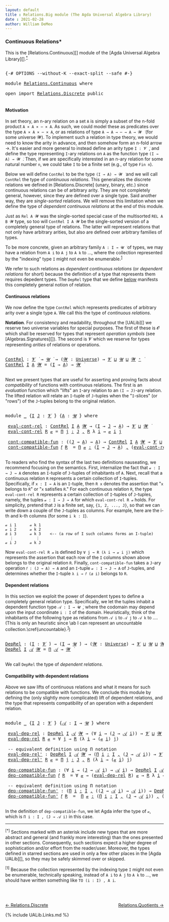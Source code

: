 ```yaml
---
layout: default
title : Relations.Big module (The Agda Universal Algebra Library)
date : 2021-02-28
author: William DeMeo
---
```


### <a id="continuous-relations">Continuous Relations*</a>

This is the [Relations.Continuous][] module of the [Agda Universal Algebra Library][].<sup>[*](Relations.Continuous.html#fn0)</sup>

<pre class="Agda">

<a id="339" class="Symbol">{-#</a> <a id="343" class="Keyword">OPTIONS</a> <a id="351" class="Pragma">--without-K</a> <a id="363" class="Pragma">--exact-split</a> <a id="377" class="Pragma">--safe</a> <a id="384" class="Symbol">#-}</a>

<a id="389" class="Keyword">module</a> <a id="396" href="Relations.Continuous.html" class="Module">Relations.Continuous</a> <a id="417" class="Keyword">where</a>

<a id="424" class="Keyword">open</a> <a id="429" class="Keyword">import</a> <a id="436" href="Relations.Discrete.html" class="Module">Relations.Discrete</a> <a id="455" class="Keyword">public</a>

</pre>

#### <a id="motivation">Motivation</a>
In set theory, an n-ary relation on a set `A` is simply a subset of the n-fold product `A × A × ⋯ × A`.  As such, we could model these as predicates over the type `A × A × ⋯ × A`, or as relations of type `A → A → ⋯ → A → 𝓦 ̇` (for some universe 𝓦).  To implement such a relation in type theory, we would need to know the arity in advance, and then somehow form an n-fold arrow →.  It's easier and more general to instead define an arity type `I : 𝓥 ̇`, and define the type representing `I`-ary relations on `A` as the function type `(I → A) → 𝓦 ̇`.  Then, if we are specifically interested in an n-ary relation for some natural number `n`, we could take `I` to be a finite set (e.g., of type `Fin n`).

Below we will define `ContRel` to be the type `(I → A) → 𝓦 ̇` and we will call `ContRel` the type of *continuous relations*.  This generalizes the discrete relations we defined in [Relations.Discrete] (unary, binary, etc.) since continuous relations can be of arbitrary arity.  They are not completely general, however, since they are defined over a single type. Said another way, they are *single-sorted* relations. We will remove this limitation when we define the type of *dependent continuous relations* at the end of this module.

Just as `Rel A 𝓦` was the single-sorted special case of the multisorted `REL A B 𝓦` type, so too will `ContRel I A 𝓦` be the single-sorted version of a completely general type of relations. The latter will represent relations that not only have arbitrary arities, but also are defined over arbitrary families of types.

To be more concrete, given an arbitrary family `A : I → 𝓤 ̇` of types, we may have a relation from `A i` to `A j` to `A k` to …, where the collection represented by the "indexing" type `I` might not even be enumerable.<sup>[1](Relations.Continuous.html#fn1)</sup>

We refer to such relations as *dependent continuous relations* (or *dependent relations* for short) because the definition of a type that represents them requires depedent types.  The `DepRel` type that we define [below](Relations.Continuous.html#dependent-relations) manifests this completely general notion of relation.

#### <a id="continuous-relations">Continuous relations</a>

We now define the type `ContRel` which represents predicates of arbitrary arity over a single type `A`. We call this the type of *continuous relations*.

**Notation**. For consistency and readability, throughout the [UALib][] we reserve two universe variables for special purposes.  The first of these is 𝓞 which shall be reserved for types that represent *operation symbols* (see [Algebras.Signatures][]). The second is 𝓥 which we reserve for types representing *arities* of relations or operations.

<pre class="Agda">

<a id="ContRel"></a><a id="3237" href="Relations.Continuous.html#3237" class="Function">ContRel</a> <a id="3245" class="Symbol">:</a> <a id="3247" href="Universes.html#262" class="Generalizable">𝓥</a> <a id="3249" href="Universes.html#403" class="Function Operator">̇</a> <a id="3251" class="Symbol">→</a> <a id="3253" href="Universes.html#260" class="Generalizable">𝓤</a> <a id="3255" href="Universes.html#403" class="Function Operator">̇</a> <a id="3257" class="Symbol">→</a> <a id="3259" class="Symbol">(</a><a id="3260" href="Relations.Continuous.html#3260" class="Bound">𝓦</a> <a id="3262" class="Symbol">:</a> <a id="3264" href="Universes.html#205" class="Postulate">Universe</a><a id="3272" class="Symbol">)</a> <a id="3274" class="Symbol">→</a> <a id="3276" href="Universes.html#262" class="Generalizable">𝓥</a> <a id="3278" href="Agda.Primitive.html#636" class="Primitive Operator">⊔</a> <a id="3280" href="Universes.html#260" class="Generalizable">𝓤</a> <a id="3282" href="Agda.Primitive.html#636" class="Primitive Operator">⊔</a> <a id="3284" href="Relations.Continuous.html#3260" class="Bound">𝓦</a> <a id="3286" href="Universes.html#181" class="Primitive Operator">⁺</a> <a id="3288" href="Universes.html#403" class="Function Operator">̇</a>
<a id="3290" href="Relations.Continuous.html#3237" class="Function">ContRel</a> <a id="3298" href="Relations.Continuous.html#3298" class="Bound">I</a> <a id="3300" href="Relations.Continuous.html#3300" class="Bound">A</a> <a id="3302" href="Relations.Continuous.html#3302" class="Bound">𝓦</a> <a id="3304" class="Symbol">=</a> <a id="3306" class="Symbol">(</a><a id="3307" href="Relations.Continuous.html#3298" class="Bound">I</a> <a id="3309" class="Symbol">→</a> <a id="3311" href="Relations.Continuous.html#3300" class="Bound">A</a><a id="3312" class="Symbol">)</a> <a id="3314" class="Symbol">→</a> <a id="3316" href="Relations.Continuous.html#3302" class="Bound">𝓦</a> <a id="3318" href="Universes.html#403" class="Function Operator">̇</a>

</pre>


<!-- #### <a id="compatibility-with-continuous-relations">Compatibility with continuous relations</a> -->

Next we present types that are useful for asserting and proving facts about *compatibility* of functions with continuous relations.  The first is an *evaluation* function which "lifts" an `I`-ary relation to an `(I → J)`-ary relation. The lifted relation will relate an `I`-tuple of `J`-tuples when the "`I`-slices" (or "rows") of the `J`-tuples belong to the original relation.

<pre class="Agda">

<a id="3835" class="Keyword">module</a> <a id="3842" href="Relations.Continuous.html#3842" class="Module">_</a> <a id="3844" class="Symbol">{</a><a id="3845" href="Relations.Continuous.html#3845" class="Bound">I</a> <a id="3847" href="Relations.Continuous.html#3847" class="Bound">J</a> <a id="3849" class="Symbol">:</a> <a id="3851" href="Universes.html#262" class="Generalizable">𝓥</a> <a id="3853" href="Universes.html#403" class="Function Operator">̇</a><a id="3854" class="Symbol">}</a> <a id="3856" class="Symbol">{</a><a id="3857" href="Relations.Continuous.html#3857" class="Bound">A</a> <a id="3859" class="Symbol">:</a> <a id="3861" href="Universes.html#260" class="Generalizable">𝓤</a> <a id="3863" href="Universes.html#403" class="Function Operator">̇</a><a id="3864" class="Symbol">}</a> <a id="3866" class="Keyword">where</a>

 <a id="3874" href="Relations.Continuous.html#3874" class="Function">eval-cont-rel</a> <a id="3888" class="Symbol">:</a> <a id="3890" href="Relations.Continuous.html#3237" class="Function">ContRel</a> <a id="3898" href="Relations.Continuous.html#3845" class="Bound">I</a> <a id="3900" href="Relations.Continuous.html#3857" class="Bound">A</a> <a id="3902" href="Universes.html#264" class="Generalizable">𝓦</a> <a id="3904" class="Symbol">→</a> <a id="3906" class="Symbol">(</a><a id="3907" href="Relations.Continuous.html#3845" class="Bound">I</a> <a id="3909" class="Symbol">→</a> <a id="3911" href="Relations.Continuous.html#3847" class="Bound">J</a> <a id="3913" class="Symbol">→</a> <a id="3915" href="Relations.Continuous.html#3857" class="Bound">A</a><a id="3916" class="Symbol">)</a> <a id="3918" class="Symbol">→</a> <a id="3920" href="Relations.Continuous.html#3851" class="Bound">𝓥</a> <a id="3922" href="Agda.Primitive.html#636" class="Primitive Operator">⊔</a> <a id="3924" href="Universes.html#264" class="Generalizable">𝓦</a> <a id="3926" href="Universes.html#403" class="Function Operator">̇</a>
 <a id="3929" href="Relations.Continuous.html#3874" class="Function">eval-cont-rel</a> <a id="3943" href="Relations.Continuous.html#3943" class="Bound">R</a> <a id="3945" href="Relations.Continuous.html#3945" class="Bound">𝒶</a> <a id="3947" class="Symbol">=</a> <a id="3949" href="MGS-MLTT.html#3635" class="Function">Π</a> <a id="3951" href="Relations.Continuous.html#3951" class="Bound">j</a> <a id="3953" href="MGS-MLTT.html#3635" class="Function">꞉</a> <a id="3955" href="Relations.Continuous.html#3847" class="Bound">J</a> <a id="3957" href="MGS-MLTT.html#3635" class="Function">,</a> <a id="3959" href="Relations.Continuous.html#3943" class="Bound">R</a> <a id="3961" class="Symbol">λ</a> <a id="3963" href="Relations.Continuous.html#3963" class="Bound">i</a> <a id="3965" class="Symbol">→</a> <a id="3967" href="Relations.Continuous.html#3945" class="Bound">𝒶</a> <a id="3969" href="Relations.Continuous.html#3963" class="Bound">i</a> <a id="3971" href="Relations.Continuous.html#3951" class="Bound">j</a>

 <a id="3975" href="Relations.Continuous.html#3975" class="Function">cont-compatible-fun</a> <a id="3995" class="Symbol">:</a> <a id="3997" class="Symbol">((</a><a id="3999" href="Relations.Continuous.html#3847" class="Bound">J</a> <a id="4001" class="Symbol">→</a> <a id="4003" href="Relations.Continuous.html#3857" class="Bound">A</a><a id="4004" class="Symbol">)</a> <a id="4006" class="Symbol">→</a> <a id="4008" href="Relations.Continuous.html#3857" class="Bound">A</a><a id="4009" class="Symbol">)</a> <a id="4011" class="Symbol">→</a> <a id="4013" href="Relations.Continuous.html#3237" class="Function">ContRel</a> <a id="4021" href="Relations.Continuous.html#3845" class="Bound">I</a> <a id="4023" href="Relations.Continuous.html#3857" class="Bound">A</a> <a id="4025" href="Universes.html#264" class="Generalizable">𝓦</a> <a id="4027" class="Symbol">→</a> <a id="4029" href="Relations.Continuous.html#3851" class="Bound">𝓥</a> <a id="4031" href="Agda.Primitive.html#636" class="Primitive Operator">⊔</a> <a id="4033" href="Relations.Continuous.html#3861" class="Bound">𝓤</a> <a id="4035" href="Agda.Primitive.html#636" class="Primitive Operator">⊔</a> <a id="4037" href="Universes.html#264" class="Generalizable">𝓦</a> <a id="4039" href="Universes.html#403" class="Function Operator">̇</a>
 <a id="4042" href="Relations.Continuous.html#3975" class="Function">cont-compatible-fun</a> <a id="4062" href="Relations.Continuous.html#4062" class="Bound">𝑓</a> <a id="4064" href="Relations.Continuous.html#4064" class="Bound">R</a>  <a id="4067" class="Symbol">=</a> <a id="4069" href="MGS-MLTT.html#3635" class="Function">Π</a> <a id="4071" href="Relations.Continuous.html#4071" class="Bound">𝒶</a> <a id="4073" href="MGS-MLTT.html#3635" class="Function">꞉</a> <a id="4075" class="Symbol">(</a><a id="4076" href="Relations.Continuous.html#3845" class="Bound">I</a> <a id="4078" class="Symbol">→</a> <a id="4080" href="Relations.Continuous.html#3847" class="Bound">J</a> <a id="4082" class="Symbol">→</a> <a id="4084" href="Relations.Continuous.html#3857" class="Bound">A</a><a id="4085" class="Symbol">)</a> <a id="4087" href="MGS-MLTT.html#3635" class="Function">,</a> <a id="4089" class="Symbol">(</a><a id="4090" href="Relations.Continuous.html#3874" class="Function">eval-cont-rel</a> <a id="4104" href="Relations.Continuous.html#4064" class="Bound">R</a> <a id="4106" href="Relations.Continuous.html#4071" class="Bound">𝒶</a> <a id="4108" class="Symbol">→</a> <a id="4110" href="Relations.Continuous.html#4064" class="Bound">R</a> <a id="4112" class="Symbol">λ</a> <a id="4114" href="Relations.Continuous.html#4114" class="Bound">i</a> <a id="4116" class="Symbol">→</a> <a id="4118" class="Symbol">(</a><a id="4119" href="Relations.Continuous.html#4062" class="Bound">𝑓</a> <a id="4121" class="Symbol">(</a><a id="4122" href="Relations.Continuous.html#4071" class="Bound">𝒶</a> <a id="4124" href="Relations.Continuous.html#4114" class="Bound">i</a><a id="4125" class="Symbol">)))</a>

</pre>

To readers who find the syntax of the last two definitions nauseating, we recommend focusing on the semantics. First, internalize the fact that `𝒶 : I → J → A` denotes an `I`-tuple of `J`-tuples of inhabitants of `A`. Next, recall that a continuous relation `R` represents a certain collection of `I`-tuples. Specifically, if `x : I → A` is an `I`-tuple, then `R x` denotes the assertion that "`x` belongs to `R`" or "`x` satisfies `R`."  For each continuous relation `R`, the type `eval-cont-rel R` represents a certain collection of `I`-tuples of `J`-tuples, namely, the tuples `𝒶 : I → J → A` for which `eval-cont-rel R 𝒶` holds. For simplicity, pretend that `J` is a finite set, say, `{1, 2, ..., J}`, so that we can write down a couple of the `J`-tuples as columns. For example, here are the i-th and k-th columns (for some `i k : I`).

```
𝒶 i 1      𝒶 k 1
𝒶 i 2      𝒶 k 2
𝑎 i 3      𝒶 k 3    <-- (a row of I such columns forms an I-tuple)
  ⋮          ⋮
𝒶 i J      𝒶 k J
```

Now `eval-cont-rel R 𝒶` is defined by `∀ j → R (λ i → 𝒶 i j)` which represents the assertion that each row of the `I` columns shown above belongs to the original relation `R`. Finally, `cont-compatible-fun` takes a `J`-ary operation `𝑓 : (J → A) → A` and an `I`-tuple `𝒶 : I → J → A` of `J`-tuples, and determines whether the `I`-tuple `λ i → 𝑓 (𝑎 i)` belongs to `R`.

<!-- Finally, digest all the types involved in these definitions and note how nicely they align (as they must if type-checking is to succeed!).  For example, `𝒶 : I → (J → A)` is precisely the type on which the relation `eval-cont-rel R` is defined. -->


#### <a id="dependent-relations">Dependent relations</a>

In this section we exploit the power of dependent types to define a completely general relation type.  Specifically, we let the tuples inhabit a dependent function type `𝒜 : I → 𝓤 ̇`, where the codomain may depend upon the input coordinate `i : I` of the domain. Heuristically, think of the inhabitants of the following type as relations from `𝒜 i` to `𝒜 j` to `𝒜 k` to …. (This is only an heuristic since \ab I can represent an uncountable collection.\cref{uncountable}.<sup>[1](Relations.Continuous.html#fn1)</sup>)

<pre class="Agda">

<a id="DepRel"></a><a id="6342" href="Relations.Continuous.html#6342" class="Function">DepRel</a> <a id="6349" class="Symbol">:</a> <a id="6351" class="Symbol">(</a><a id="6352" href="Relations.Continuous.html#6352" class="Bound">I</a> <a id="6354" class="Symbol">:</a> <a id="6356" href="Universes.html#262" class="Generalizable">𝓥</a> <a id="6358" href="Universes.html#403" class="Function Operator">̇</a><a id="6359" class="Symbol">)</a> <a id="6361" class="Symbol">→</a> <a id="6363" class="Symbol">(</a><a id="6364" href="Relations.Continuous.html#6352" class="Bound">I</a> <a id="6366" class="Symbol">→</a> <a id="6368" href="Universes.html#260" class="Generalizable">𝓤</a> <a id="6370" href="Universes.html#403" class="Function Operator">̇</a><a id="6371" class="Symbol">)</a> <a id="6373" class="Symbol">→</a> <a id="6375" class="Symbol">(</a><a id="6376" href="Relations.Continuous.html#6376" class="Bound">𝓦</a> <a id="6378" class="Symbol">:</a> <a id="6380" href="Universes.html#205" class="Postulate">Universe</a><a id="6388" class="Symbol">)</a> <a id="6390" class="Symbol">→</a> <a id="6392" href="Universes.html#262" class="Generalizable">𝓥</a> <a id="6394" href="Agda.Primitive.html#636" class="Primitive Operator">⊔</a> <a id="6396" href="Universes.html#260" class="Generalizable">𝓤</a> <a id="6398" href="Agda.Primitive.html#636" class="Primitive Operator">⊔</a> <a id="6400" href="Relations.Continuous.html#6376" class="Bound">𝓦</a> <a id="6402" href="Universes.html#181" class="Primitive Operator">⁺</a> <a id="6404" href="Universes.html#403" class="Function Operator">̇</a>
<a id="6406" href="Relations.Continuous.html#6342" class="Function">DepRel</a> <a id="6413" href="Relations.Continuous.html#6413" class="Bound">I</a> <a id="6415" href="Relations.Continuous.html#6415" class="Bound">𝒜</a> <a id="6417" href="Relations.Continuous.html#6417" class="Bound">𝓦</a> <a id="6419" class="Symbol">=</a> <a id="6421" href="MGS-MLTT.html#3562" class="Function">Π</a> <a id="6423" href="Relations.Continuous.html#6415" class="Bound">𝒜</a> <a id="6425" class="Symbol">→</a> <a id="6427" href="Relations.Continuous.html#6417" class="Bound">𝓦</a> <a id="6429" href="Universes.html#403" class="Function Operator">̇</a>

</pre>

We call `DepRel` the type of *dependent relations*.

#### <a id="compatibility-with-dependent-relations">Compatibility with dependent relations</a>

Above we saw lifts of continuous relations and what it means for such relations to be compatible with functions. We conclude this module by defining the (only slightly more complicated) lift of dependent relations, and the type that represents compatibility of an operation with a dependent relation.

<pre class="Agda">

<a id="6909" class="Keyword">module</a> <a id="6916" href="Relations.Continuous.html#6916" class="Module">_</a> <a id="6918" class="Symbol">{</a><a id="6919" href="Relations.Continuous.html#6919" class="Bound">I</a> <a id="6921" href="Relations.Continuous.html#6921" class="Bound">J</a> <a id="6923" class="Symbol">:</a> <a id="6925" href="Universes.html#262" class="Generalizable">𝓥</a> <a id="6927" href="Universes.html#403" class="Function Operator">̇</a><a id="6928" class="Symbol">}</a> <a id="6930" class="Symbol">{</a><a id="6931" href="Relations.Continuous.html#6931" class="Bound">𝒜</a> <a id="6933" class="Symbol">:</a> <a id="6935" href="Relations.Continuous.html#6919" class="Bound">I</a> <a id="6937" class="Symbol">→</a> <a id="6939" href="Universes.html#260" class="Generalizable">𝓤</a> <a id="6941" href="Universes.html#403" class="Function Operator">̇</a><a id="6942" class="Symbol">}</a> <a id="6944" class="Keyword">where</a>

 <a id="6952" href="Relations.Continuous.html#6952" class="Function">eval-dep-rel</a> <a id="6965" class="Symbol">:</a> <a id="6967" href="Relations.Continuous.html#6342" class="Function">DepRel</a> <a id="6974" href="Relations.Continuous.html#6919" class="Bound">I</a> <a id="6976" href="Relations.Continuous.html#6931" class="Bound">𝒜</a> <a id="6978" href="Universes.html#264" class="Generalizable">𝓦</a> <a id="6980" class="Symbol">→</a> <a id="6982" class="Symbol">(∀</a> <a id="6985" href="Relations.Continuous.html#6985" class="Bound">i</a> <a id="6987" class="Symbol">→</a> <a id="6989" class="Symbol">(</a><a id="6990" href="Relations.Continuous.html#6921" class="Bound">J</a> <a id="6992" class="Symbol">→</a> <a id="6994" href="Relations.Continuous.html#6931" class="Bound">𝒜</a> <a id="6996" href="Relations.Continuous.html#6985" class="Bound">i</a><a id="6997" class="Symbol">))</a> <a id="7000" class="Symbol">→</a> <a id="7002" href="Relations.Continuous.html#6925" class="Bound">𝓥</a> <a id="7004" href="Agda.Primitive.html#636" class="Primitive Operator">⊔</a> <a id="7006" href="Universes.html#264" class="Generalizable">𝓦</a> <a id="7008" href="Universes.html#403" class="Function Operator">̇</a>
 <a id="7011" href="Relations.Continuous.html#6952" class="Function">eval-dep-rel</a> <a id="7024" href="Relations.Continuous.html#7024" class="Bound">R</a> <a id="7026" href="Relations.Continuous.html#7026" class="Bound">𝒶</a> <a id="7028" class="Symbol">=</a> <a id="7030" class="Symbol">∀</a> <a id="7032" href="Relations.Continuous.html#7032" class="Bound">j</a> <a id="7034" class="Symbol">→</a> <a id="7036" href="Relations.Continuous.html#7024" class="Bound">R</a> <a id="7038" class="Symbol">(λ</a> <a id="7041" href="Relations.Continuous.html#7041" class="Bound">i</a> <a id="7043" class="Symbol">→</a> <a id="7045" class="Symbol">(</a><a id="7046" href="Relations.Continuous.html#7026" class="Bound">𝒶</a> <a id="7048" href="Relations.Continuous.html#7041" class="Bound">i</a><a id="7049" class="Symbol">)</a> <a id="7051" href="Relations.Continuous.html#7032" class="Bound">j</a><a id="7052" class="Symbol">)</a>

 <a id="7056" class="Comment">-- equivalent definition using Π notation</a>
 <a id="7099" href="Relations.Continuous.html#7099" class="Function">eval-dep-rel&#39;</a> <a id="7113" class="Symbol">:</a> <a id="7115" href="Relations.Continuous.html#6342" class="Function">DepRel</a> <a id="7122" href="Relations.Continuous.html#6919" class="Bound">I</a> <a id="7124" href="Relations.Continuous.html#6931" class="Bound">𝒜</a> <a id="7126" href="Universes.html#264" class="Generalizable">𝓦</a> <a id="7128" class="Symbol">→</a> <a id="7130" class="Symbol">(</a><a id="7131" href="MGS-MLTT.html#3635" class="Function">Π</a> <a id="7133" href="Relations.Continuous.html#7133" class="Bound">i</a> <a id="7135" href="MGS-MLTT.html#3635" class="Function">꞉</a> <a id="7137" href="Relations.Continuous.html#6919" class="Bound">I</a> <a id="7139" href="MGS-MLTT.html#3635" class="Function">,</a> <a id="7141" class="Symbol">(</a><a id="7142" href="Relations.Continuous.html#6921" class="Bound">J</a> <a id="7144" class="Symbol">→</a> <a id="7146" href="Relations.Continuous.html#6931" class="Bound">𝒜</a> <a id="7148" href="Relations.Continuous.html#7133" class="Bound">i</a><a id="7149" class="Symbol">))</a> <a id="7152" class="Symbol">→</a> <a id="7154" href="Relations.Continuous.html#6925" class="Bound">𝓥</a> <a id="7156" href="Agda.Primitive.html#636" class="Primitive Operator">⊔</a> <a id="7158" href="Universes.html#264" class="Generalizable">𝓦</a> <a id="7160" href="Universes.html#403" class="Function Operator">̇</a>
 <a id="7163" href="Relations.Continuous.html#7099" class="Function">eval-dep-rel&#39;</a> <a id="7177" href="Relations.Continuous.html#7177" class="Bound">R</a> <a id="7179" href="Relations.Continuous.html#7179" class="Bound">𝒶</a> <a id="7181" class="Symbol">=</a> <a id="7183" href="MGS-MLTT.html#3635" class="Function">Π</a> <a id="7185" href="Relations.Continuous.html#7185" class="Bound">j</a> <a id="7187" href="MGS-MLTT.html#3635" class="Function">꞉</a> <a id="7189" href="Relations.Continuous.html#6921" class="Bound">J</a> <a id="7191" href="MGS-MLTT.html#3635" class="Function">,</a> <a id="7193" href="Relations.Continuous.html#7177" class="Bound">R</a> <a id="7195" class="Symbol">(λ</a> <a id="7198" href="Relations.Continuous.html#7198" class="Bound">i</a> <a id="7200" class="Symbol">→</a> <a id="7202" class="Symbol">(</a><a id="7203" href="Relations.Continuous.html#7179" class="Bound">𝒶</a> <a id="7205" href="Relations.Continuous.html#7198" class="Bound">i</a><a id="7206" class="Symbol">)</a> <a id="7208" href="Relations.Continuous.html#7185" class="Bound">j</a><a id="7209" class="Symbol">)</a>

 <a id="7213" href="Relations.Continuous.html#7213" class="Function">dep-compatible-fun</a> <a id="7232" class="Symbol">:</a> <a id="7234" class="Symbol">(∀</a> <a id="7237" href="Relations.Continuous.html#7237" class="Bound">i</a> <a id="7239" class="Symbol">→</a> <a id="7241" class="Symbol">(</a><a id="7242" href="Relations.Continuous.html#6921" class="Bound">J</a> <a id="7244" class="Symbol">→</a> <a id="7246" href="Relations.Continuous.html#6931" class="Bound">𝒜</a> <a id="7248" href="Relations.Continuous.html#7237" class="Bound">i</a><a id="7249" class="Symbol">)</a> <a id="7251" class="Symbol">→</a> <a id="7253" href="Relations.Continuous.html#6931" class="Bound">𝒜</a> <a id="7255" href="Relations.Continuous.html#7237" class="Bound">i</a><a id="7256" class="Symbol">)</a> <a id="7258" class="Symbol">→</a> <a id="7260" href="Relations.Continuous.html#6342" class="Function">DepRel</a> <a id="7267" href="Relations.Continuous.html#6919" class="Bound">I</a> <a id="7269" href="Relations.Continuous.html#6931" class="Bound">𝒜</a> <a id="7271" href="Universes.html#264" class="Generalizable">𝓦</a> <a id="7273" class="Symbol">→</a> <a id="7275" href="Relations.Continuous.html#6925" class="Bound">𝓥</a> <a id="7277" href="Agda.Primitive.html#636" class="Primitive Operator">⊔</a> <a id="7279" href="Relations.Continuous.html#6939" class="Bound">𝓤</a> <a id="7281" href="Agda.Primitive.html#636" class="Primitive Operator">⊔</a> <a id="7283" href="Universes.html#264" class="Generalizable">𝓦</a> <a id="7285" href="Universes.html#403" class="Function Operator">̇</a>
 <a id="7288" href="Relations.Continuous.html#7213" class="Function">dep-compatible-fun</a> <a id="7307" href="Relations.Continuous.html#7307" class="Bound">𝑓</a> <a id="7309" href="Relations.Continuous.html#7309" class="Bound">R</a>  <a id="7312" class="Symbol">=</a> <a id="7314" class="Symbol">∀</a> <a id="7316" href="Relations.Continuous.html#7316" class="Bound">𝒶</a> <a id="7318" class="Symbol">→</a> <a id="7320" class="Symbol">(</a><a id="7321" href="Relations.Continuous.html#6952" class="Function">eval-dep-rel</a> <a id="7334" href="Relations.Continuous.html#7309" class="Bound">R</a><a id="7335" class="Symbol">)</a> <a id="7337" href="Relations.Continuous.html#7316" class="Bound">𝒶</a> <a id="7339" class="Symbol">→</a> <a id="7341" href="Relations.Continuous.html#7309" class="Bound">R</a> <a id="7343" class="Symbol">λ</a> <a id="7345" href="Relations.Continuous.html#7345" class="Bound">i</a> <a id="7347" class="Symbol">→</a> <a id="7349" class="Symbol">(</a><a id="7350" href="Relations.Continuous.html#7307" class="Bound">𝑓</a> <a id="7352" href="Relations.Continuous.html#7345" class="Bound">i</a><a id="7353" class="Symbol">)(</a><a id="7355" href="Relations.Continuous.html#7316" class="Bound">𝒶</a> <a id="7357" href="Relations.Continuous.html#7345" class="Bound">i</a><a id="7358" class="Symbol">)</a>

 <a id="7362" class="Comment">-- equivalent definition using Π notation</a>
 <a id="7405" href="Relations.Continuous.html#7405" class="Function">dep-compatible-fun&#39;</a> <a id="7425" class="Symbol">:</a> <a id="7427" class="Symbol">(</a><a id="7428" href="MGS-MLTT.html#3635" class="Function">Π</a> <a id="7430" href="Relations.Continuous.html#7430" class="Bound">i</a> <a id="7432" href="MGS-MLTT.html#3635" class="Function">꞉</a> <a id="7434" href="Relations.Continuous.html#6919" class="Bound">I</a> <a id="7436" href="MGS-MLTT.html#3635" class="Function">,</a> <a id="7438" class="Symbol">((</a><a id="7440" href="Relations.Continuous.html#6921" class="Bound">J</a> <a id="7442" class="Symbol">→</a> <a id="7444" href="Relations.Continuous.html#6931" class="Bound">𝒜</a> <a id="7446" href="Relations.Continuous.html#7430" class="Bound">i</a><a id="7447" class="Symbol">)</a> <a id="7449" class="Symbol">→</a> <a id="7451" href="Relations.Continuous.html#6931" class="Bound">𝒜</a> <a id="7453" href="Relations.Continuous.html#7430" class="Bound">i</a><a id="7454" class="Symbol">))</a> <a id="7457" class="Symbol">→</a> <a id="7459" href="Relations.Continuous.html#6342" class="Function">DepRel</a> <a id="7466" href="Relations.Continuous.html#6919" class="Bound">I</a> <a id="7468" href="Relations.Continuous.html#6931" class="Bound">𝒜</a> <a id="7470" href="Universes.html#264" class="Generalizable">𝓦</a> <a id="7472" class="Symbol">→</a> <a id="7474" href="Relations.Continuous.html#6925" class="Bound">𝓥</a> <a id="7476" href="Agda.Primitive.html#636" class="Primitive Operator">⊔</a> <a id="7478" href="Relations.Continuous.html#6939" class="Bound">𝓤</a> <a id="7480" href="Agda.Primitive.html#636" class="Primitive Operator">⊔</a> <a id="7482" href="Universes.html#264" class="Generalizable">𝓦</a> <a id="7484" href="Universes.html#403" class="Function Operator">̇</a>
 <a id="7487" href="Relations.Continuous.html#7405" class="Function">dep-compatible-fun&#39;</a> <a id="7507" href="Relations.Continuous.html#7507" class="Bound">𝑓</a> <a id="7509" href="Relations.Continuous.html#7509" class="Bound">R</a>  <a id="7512" class="Symbol">=</a>  <a id="7515" href="MGS-MLTT.html#3635" class="Function">Π</a> <a id="7517" href="Relations.Continuous.html#7517" class="Bound">𝒶</a> <a id="7519" href="MGS-MLTT.html#3635" class="Function">꞉</a> <a id="7521" class="Symbol">(</a><a id="7522" href="MGS-MLTT.html#3635" class="Function">Π</a> <a id="7524" href="Relations.Continuous.html#7524" class="Bound">i</a> <a id="7526" href="MGS-MLTT.html#3635" class="Function">꞉</a> <a id="7528" href="Relations.Continuous.html#6919" class="Bound">I</a> <a id="7530" href="MGS-MLTT.html#3635" class="Function">,</a> <a id="7532" class="Symbol">(</a><a id="7533" href="Relations.Continuous.html#6921" class="Bound">J</a> <a id="7535" class="Symbol">→</a> <a id="7537" href="Relations.Continuous.html#6931" class="Bound">𝒜</a> <a id="7539" href="Relations.Continuous.html#7524" class="Bound">i</a><a id="7540" class="Symbol">))</a> <a id="7543" href="MGS-MLTT.html#3635" class="Function">,</a> <a id="7545" class="Symbol">((</a><a id="7547" href="Relations.Continuous.html#6952" class="Function">eval-dep-rel</a> <a id="7560" href="Relations.Continuous.html#7509" class="Bound">R</a><a id="7561" class="Symbol">)</a> <a id="7563" href="Relations.Continuous.html#7517" class="Bound">𝒶</a> <a id="7565" class="Symbol">→</a> <a id="7567" href="Relations.Continuous.html#7509" class="Bound">R</a> <a id="7569" class="Symbol">λ</a> <a id="7571" href="Relations.Continuous.html#7571" class="Bound">i</a> <a id="7573" class="Symbol">→</a> <a id="7575" class="Symbol">(</a><a id="7576" href="Relations.Continuous.html#7507" class="Bound">𝑓</a> <a id="7578" href="Relations.Continuous.html#7571" class="Bound">i</a><a id="7579" class="Symbol">)(</a><a id="7581" href="Relations.Continuous.html#7517" class="Bound">𝒶</a> <a id="7583" href="Relations.Continuous.html#7571" class="Bound">i</a><a id="7584" class="Symbol">))</a>

</pre>

In the definition of `dep-compatible-fun`, we let Agda infer the type of `𝒶`, which is `Π i ꞉ I , (J → 𝒜 i)` in this case.


--------------------------------------

<sup>[*]</sup><span class="footnote" id="fn0"> Sections marked with an asterisk include new types that are more abstract and general (and frankly more interesting) than the ones presented in other sections.  Consequently, such sections expect a higher degree of sophistication and/or effort from the reader/user. Moreover, the types defined in starred sections are used in only a few other places in the [Agda UALib][], so they may be safely skimmed over or skipped.</span>

<sup>[1]</sup><span class="footnote" id="fn1"> Because the collection represented by the indexing type `I` might not even be enumerable, technically speaking, instead of `A i` to `A j` to `A k` to ..., we should have written something like `TO (i : I) , A i`.</span>

<br>
<br>

[← Relations.Discrete](Relations.Discrete.html)
<span style="float:right;">[Relations.Quotients →](Relations.Quotients.html)</span>

{% include UALib.Links.md %}
